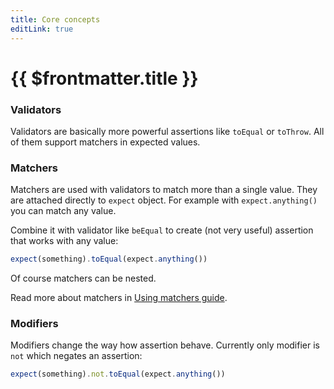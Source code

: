 ```yaml
---
title: Core concepts
editLink: true
---
```


# {{ $frontmatter.title }}

### Validators

Validators are basically more powerful assertions like `toEqual` or `toThrow`.
All of them support matchers in expected values.

### Matchers

Matchers are used with validators to match more than a single value. They are
attached directly to `expect` object. For example with `expect.anything()` you
can match any value.

Combine it with validator like `beEqual` to create (not very useful) assertion
that works with any value:

```typescript
expect(something).toEqual(expect.anything())
```

Of course matchers can be nested.

Read more about matchers in [Using matchers guide](/guides/using-matchers).

### Modifiers

Modifiers change the way how assertion behave. Currently only modifier is `not`
which negates an assertion:

```typescript
expect(something).not.toEqual(expect.anything())
```
